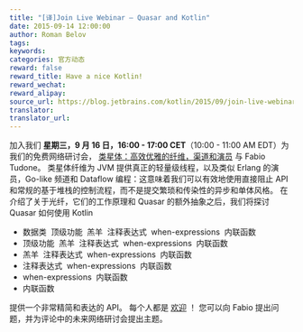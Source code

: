 ```yaml
---
title: "[译]Join Live Webinar — Quasar and Kotlin"
date: 2015-09-14 12:00:00
author: Roman Belov
tags:
keywords:
categories: 官方动态
reward: false
reward_title: Have a nice Kotlin!
reward_wechat:
reward_alipay:
source_url: https://blog.jetbrains.com/kotlin/2015/09/join-live-webinar-quasar-and-kotlin/
translator:
translator_url:
---
```


加入我们
**星期三，9 月 16 日，16:00  -  17:00 CET**（10:00  -  11:00 AM EDT）为我们的免费网络研讨会， [类星体：高效优雅的纤维，渠道和演员](http://info.jetbrains.com/Kotlin-Webinar-September2015-registration.html) 与 Fabio Tudone。
类星体纤维为 JVM 提供真正的轻量级线程，以及类似 Erlang 的演员，Go-like 频道和 Dataflow 编程：这意味着我们可以有效地使用直接阻止 API 和常规的基于堆栈的控制流程，而不是提交繁琐和传染性的异步和单体风格。
在介绍了关于光纤，它们的工作原理和 Quasar 的额外抽象之后，我们将探讨 Quasar 如何使用 Kotlin

* 数据类
 顶级功能
 羔羊
 注释表达式
 when-expressions
 内联函数
* 顶级功能
 羔羊
 注释表达式
 when-expressions
 内联函数
* 羔羊
 注释表达式
 when-expressions
 内联函数
* 注释表达式
 when-expressions
 内联函数
* when-expressions
 内联函数
* 内联函数

提供一个非常精简和表达的 API。
每个人都是 [欢迎](http://info.jetbrains.com/Kotlin-Webinar-September2015-registration.html) ！
您可以向 Fabio 提出问题，并为评论中的未来网络研讨会提出主题。
